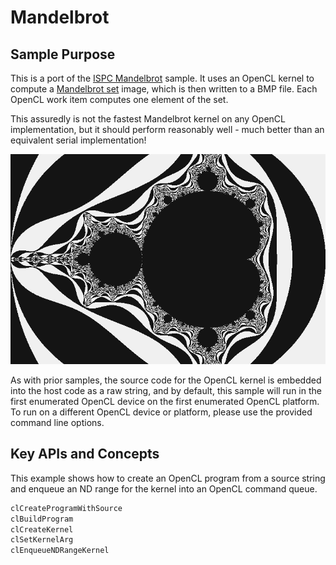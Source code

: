 # Mandelbrot

## Sample Purpose

This is a port of the [ISPC Mandelbrot](https://github.com/ispc/ispc/tree/master/examples/mandelbrot) sample.
It uses an OpenCL kernel to compute a [Mandelbrot set](https://en.wikipedia.org/wiki/Mandelbrot_set) image, which is then written to a BMP file.
Each OpenCL work item computes one element of the set.

This assuredly is not the fastest Mandelbrot kernel on any OpenCL implementation, but it should perform reasonably well - much better than an equivalent serial implementation!

![Mandelbrot Image](mandelbrot.png)

As with prior samples, the source code for the OpenCL kernel is embedded into the host code as a raw string, and by default, this sample will run in the first enumerated OpenCL device on the first enumerated OpenCL platform.
To run on a different OpenCL device or platform, please use the provided command line options.

## Key APIs and Concepts

This example shows how to create an OpenCL program from a source string and enqueue an ND range for the kernel into an OpenCL command queue.


```c
clCreateProgramWithSource
clBuildProgram
clCreateKernel
clSetKernelArg
clEnqueueNDRangeKernel
```
